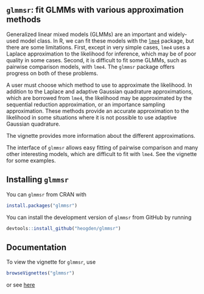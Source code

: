 <!-- README.md is generated from README.Rmd. Please edit that file -->
`glmmsr`: fit GLMMs with various approximation methods
------------------------------------------------------

Generalized linear mixed models (GLMMs) are an important and widely-used model class. In R, we can fit these models with the [`lme4`](https://github.com/lme4/lme4) package, but there are some limitations. First, except in very simple cases, `lme4` uses a Laplace approximation to the likelihood for inference, which may be of poor quality in some cases. Second, it is difficult to fit some GLMMs, such as pairwise comparison models, with `lme4`. The `glmmsr` package offers progress on both of these problems.

A user must choose which method to use to approximate the likelihood. In addition to the Laplace and adaptive Gaussian quadrature approximations, which are borrowed from `lme4`, the likelihood may be approximated by the sequential reduction approximation, or an importance sampling approximation. These methods provide an accurate approximation to the likelihood in some situations where it is not possible to use adaptive Gaussian quadrature.

The vignette provides more information about the different approximations.

The interface of `glmmsr` allows easy fitting of pairwise comparison and many other interesting models, which are difficult to fit with `lme4`. See the vignette for some examples.

Installing `glmmsr`
-------------------

You can `glmmsr` from CRAN with

``` r
install.packages("glmmsr")
```

You can install the development version of `glmmsr` from GitHub by running

``` r
devtools::install_github("heogden/glmmsr")
```

Documentation
-------------

To view the vignette for `glmmsr`, use

``` r
browseVignettes("glmmsr")
```

or see [here](https://CRAN.R-project.org/package=glmmsr/vignettes/glmmsr-vignette.pdf)
